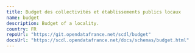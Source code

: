 ```yaml
---
title: Budget des collectivités et établissements publics locaux
name: budget
description: Budget of a locality.
country: FR
repoUrl: "https://git.opendatafrance.net/scdl/budget"
docsUrl: "https://scdl.opendatafrance.net/docs/schemas/budget.html"
---
```


<Schema />